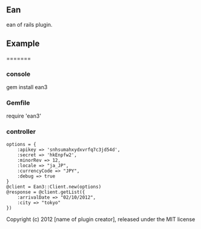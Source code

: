 ## Ean

ean of rails plugin.

## Example
=======

### console

  gem install ean3

### Gemfile

  require 'ean3'

### controller

    options = {
        :apikey => 'snhsumahxydxvrfq7c3jd54d',
        :secret => 'hkEnpfw2',
        :minorRev => 12,
        :locale => "ja_JP",
        :currencyCode => "JPY",
        :debug => true
    }
    @client = Ean3::Client.new(options)
    @response = @client.getList({
        :arrivalDate => "02/10/2012",
        :city => "tokyo"
    })


Copyright (c) 2012 [name of plugin creator], released under the MIT license
